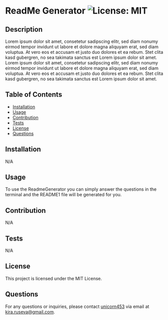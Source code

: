 # ReadMe Generator ![License: MIT](https://img.shields.io/badge/License-MIT-yellow.svg)

## Description

Lorem ipsum dolor sit amet, consetetur sadipscing elitr, sed diam nonumy eirmod tempor invidunt ut labore et dolore magna aliquyam erat, sed diam voluptua. At vero eos et accusam et justo duo dolores et ea rebum. Stet clita kasd gubergren, no sea takimata sanctus est Lorem ipsum dolor sit amet. Lorem ipsum dolor sit amet, consetetur sadipscing elitr, sed diam nonumy eirmod tempor invidunt ut labore et dolore magna aliquyam erat, sed diam voluptua. At vero eos et accusam et justo duo dolores et ea rebum. Stet clita kasd gubergren, no sea takimata sanctus est Lorem ipsum dolor sit amet.

## Table of Contents

- [Installation](#installation)
- [Usage](#usage)
- [Contribution](#contribution)
- [Tests](#tests)
- [License](#license)
- [Questions](#questions)

## Installation

N/A

## Usage

To use the ReadmeGenerator you can simply answer the questions in the terminal and the README1 file will be generated for you.

## Contribution

N/A

## Tests

N/A

## License

This project is licensed under the MIT License.

## Questions

For any questions or inquiries, please contact [unicorn453](https://github.com/unicorn453) via email at kira.ruseva@gmail.com.
